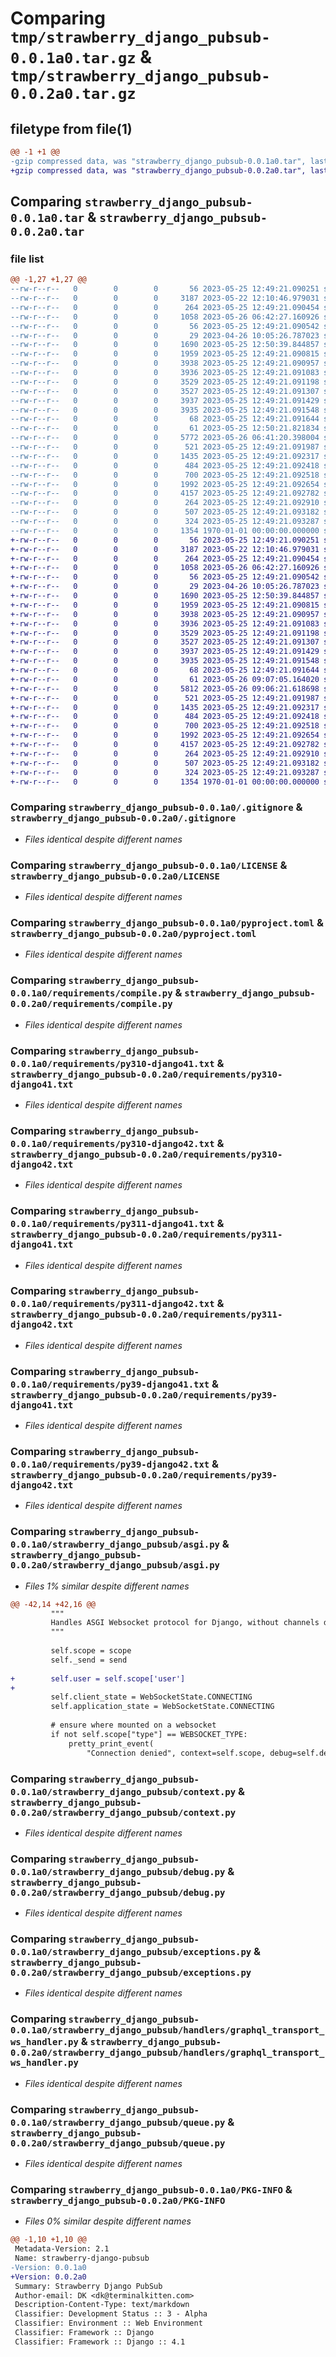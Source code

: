 # Comparing `tmp/strawberry_django_pubsub-0.0.1a0.tar.gz` & `tmp/strawberry_django_pubsub-0.0.2a0.tar.gz`

## filetype from file(1)

```diff
@@ -1 +1 @@
-gzip compressed data, was "strawberry_django_pubsub-0.0.1a0.tar", last modified: Fri Jan  1 00:00:00 2016, max compression
+gzip compressed data, was "strawberry_django_pubsub-0.0.2a0.tar", last modified: Fri Jan  1 00:00:00 2016, max compression
```

## Comparing `strawberry_django_pubsub-0.0.1a0.tar` & `strawberry_django_pubsub-0.0.2a0.tar`

### file list

```diff
@@ -1,27 +1,27 @@
--rw-r--r--   0        0        0       56 2023-05-25 12:49:21.090251 strawberry_django_pubsub-0.0.1a0/.flake8
--rw-r--r--   0        0        0     3187 2023-05-22 12:10:46.979031 strawberry_django_pubsub-0.0.1a0/.gitignore
--rw-r--r--   0        0        0      264 2023-05-25 12:49:21.090454 strawberry_django_pubsub-0.0.1a0/.pre-commit-config.yaml
--rw-r--r--   0        0        0     1058 2023-05-26 06:42:27.160926 strawberry_django_pubsub-0.0.1a0/LICENSE
--rw-r--r--   0        0        0       56 2023-05-25 12:49:21.090542 strawberry_django_pubsub-0.0.1a0/Makefile
--rw-r--r--   0        0        0       29 2023-04-26 10:05:26.787023 strawberry_django_pubsub-0.0.1a0/README.md
--rw-r--r--   0        0        0     1690 2023-05-25 12:50:39.844857 strawberry_django_pubsub-0.0.1a0/pyproject.toml
--rw-r--r--   0        0        0     1959 2023-05-25 12:49:21.090815 strawberry_django_pubsub-0.0.1a0/requirements/compile.py
--rw-r--r--   0        0        0     3938 2023-05-25 12:49:21.090957 strawberry_django_pubsub-0.0.1a0/requirements/py310-django41.txt
--rw-r--r--   0        0        0     3936 2023-05-25 12:49:21.091083 strawberry_django_pubsub-0.0.1a0/requirements/py310-django42.txt
--rw-r--r--   0        0        0     3529 2023-05-25 12:49:21.091198 strawberry_django_pubsub-0.0.1a0/requirements/py311-django41.txt
--rw-r--r--   0        0        0     3527 2023-05-25 12:49:21.091307 strawberry_django_pubsub-0.0.1a0/requirements/py311-django42.txt
--rw-r--r--   0        0        0     3937 2023-05-25 12:49:21.091429 strawberry_django_pubsub-0.0.1a0/requirements/py39-django41.txt
--rw-r--r--   0        0        0     3935 2023-05-25 12:49:21.091548 strawberry_django_pubsub-0.0.1a0/requirements/py39-django42.txt
--rw-r--r--   0        0        0       68 2023-05-25 12:49:21.091644 strawberry_django_pubsub-0.0.1a0/requirements/requirements.in
--rw-r--r--   0        0        0       61 2023-05-25 12:50:21.821834 strawberry_django_pubsub-0.0.1a0/strawberry_django_pubsub/__init__.py
--rw-r--r--   0        0        0     5772 2023-05-26 06:41:20.398004 strawberry_django_pubsub-0.0.1a0/strawberry_django_pubsub/asgi.py
--rw-r--r--   0        0        0      521 2023-05-25 12:49:21.091987 strawberry_django_pubsub-0.0.1a0/strawberry_django_pubsub/context.py
--rw-r--r--   0        0        0     1435 2023-05-25 12:49:21.092317 strawberry_django_pubsub-0.0.1a0/strawberry_django_pubsub/debug.py
--rw-r--r--   0        0        0      484 2023-05-25 12:49:21.092418 strawberry_django_pubsub-0.0.1a0/strawberry_django_pubsub/event.py
--rw-r--r--   0        0        0      700 2023-05-25 12:49:21.092518 strawberry_django_pubsub-0.0.1a0/strawberry_django_pubsub/exceptions.py
--rw-r--r--   0        0        0     1992 2023-05-25 12:49:21.092654 strawberry_django_pubsub-0.0.1a0/strawberry_django_pubsub/handlers/graphql_transport_ws_handler.py
--rw-r--r--   0        0        0     4157 2023-05-25 12:49:21.092782 strawberry_django_pubsub-0.0.1a0/strawberry_django_pubsub/queue.py
--rw-r--r--   0        0        0      264 2023-05-25 12:49:21.092910 strawberry_django_pubsub-0.0.1a0/strawberry_django_pubsub/types.py
--rw-r--r--   0        0        0      507 2023-05-25 12:49:21.093182 strawberry_django_pubsub-0.0.1a0/strawberry_django_pubsub/utils.py
--rw-r--r--   0        0        0      324 2023-05-25 12:49:21.093287 strawberry_django_pubsub-0.0.1a0/tox.ini
--rw-r--r--   0        0        0     1354 1970-01-01 00:00:00.000000 strawberry_django_pubsub-0.0.1a0/PKG-INFO
+-rw-r--r--   0        0        0       56 2023-05-25 12:49:21.090251 strawberry_django_pubsub-0.0.2a0/.flake8
+-rw-r--r--   0        0        0     3187 2023-05-22 12:10:46.979031 strawberry_django_pubsub-0.0.2a0/.gitignore
+-rw-r--r--   0        0        0      264 2023-05-25 12:49:21.090454 strawberry_django_pubsub-0.0.2a0/.pre-commit-config.yaml
+-rw-r--r--   0        0        0     1058 2023-05-26 06:42:27.160926 strawberry_django_pubsub-0.0.2a0/LICENSE
+-rw-r--r--   0        0        0       56 2023-05-25 12:49:21.090542 strawberry_django_pubsub-0.0.2a0/Makefile
+-rw-r--r--   0        0        0       29 2023-04-26 10:05:26.787023 strawberry_django_pubsub-0.0.2a0/README.md
+-rw-r--r--   0        0        0     1690 2023-05-25 12:50:39.844857 strawberry_django_pubsub-0.0.2a0/pyproject.toml
+-rw-r--r--   0        0        0     1959 2023-05-25 12:49:21.090815 strawberry_django_pubsub-0.0.2a0/requirements/compile.py
+-rw-r--r--   0        0        0     3938 2023-05-25 12:49:21.090957 strawberry_django_pubsub-0.0.2a0/requirements/py310-django41.txt
+-rw-r--r--   0        0        0     3936 2023-05-25 12:49:21.091083 strawberry_django_pubsub-0.0.2a0/requirements/py310-django42.txt
+-rw-r--r--   0        0        0     3529 2023-05-25 12:49:21.091198 strawberry_django_pubsub-0.0.2a0/requirements/py311-django41.txt
+-rw-r--r--   0        0        0     3527 2023-05-25 12:49:21.091307 strawberry_django_pubsub-0.0.2a0/requirements/py311-django42.txt
+-rw-r--r--   0        0        0     3937 2023-05-25 12:49:21.091429 strawberry_django_pubsub-0.0.2a0/requirements/py39-django41.txt
+-rw-r--r--   0        0        0     3935 2023-05-25 12:49:21.091548 strawberry_django_pubsub-0.0.2a0/requirements/py39-django42.txt
+-rw-r--r--   0        0        0       68 2023-05-25 12:49:21.091644 strawberry_django_pubsub-0.0.2a0/requirements/requirements.in
+-rw-r--r--   0        0        0       61 2023-05-26 09:07:05.164020 strawberry_django_pubsub-0.0.2a0/strawberry_django_pubsub/__init__.py
+-rw-r--r--   0        0        0     5812 2023-05-26 09:06:21.618698 strawberry_django_pubsub-0.0.2a0/strawberry_django_pubsub/asgi.py
+-rw-r--r--   0        0        0      521 2023-05-25 12:49:21.091987 strawberry_django_pubsub-0.0.2a0/strawberry_django_pubsub/context.py
+-rw-r--r--   0        0        0     1435 2023-05-25 12:49:21.092317 strawberry_django_pubsub-0.0.2a0/strawberry_django_pubsub/debug.py
+-rw-r--r--   0        0        0      484 2023-05-25 12:49:21.092418 strawberry_django_pubsub-0.0.2a0/strawberry_django_pubsub/event.py
+-rw-r--r--   0        0        0      700 2023-05-25 12:49:21.092518 strawberry_django_pubsub-0.0.2a0/strawberry_django_pubsub/exceptions.py
+-rw-r--r--   0        0        0     1992 2023-05-25 12:49:21.092654 strawberry_django_pubsub-0.0.2a0/strawberry_django_pubsub/handlers/graphql_transport_ws_handler.py
+-rw-r--r--   0        0        0     4157 2023-05-25 12:49:21.092782 strawberry_django_pubsub-0.0.2a0/strawberry_django_pubsub/queue.py
+-rw-r--r--   0        0        0      264 2023-05-25 12:49:21.092910 strawberry_django_pubsub-0.0.2a0/strawberry_django_pubsub/types.py
+-rw-r--r--   0        0        0      507 2023-05-25 12:49:21.093182 strawberry_django_pubsub-0.0.2a0/strawberry_django_pubsub/utils.py
+-rw-r--r--   0        0        0      324 2023-05-25 12:49:21.093287 strawberry_django_pubsub-0.0.2a0/tox.ini
+-rw-r--r--   0        0        0     1354 1970-01-01 00:00:00.000000 strawberry_django_pubsub-0.0.2a0/PKG-INFO
```

### Comparing `strawberry_django_pubsub-0.0.1a0/.gitignore` & `strawberry_django_pubsub-0.0.2a0/.gitignore`

 * *Files identical despite different names*

### Comparing `strawberry_django_pubsub-0.0.1a0/LICENSE` & `strawberry_django_pubsub-0.0.2a0/LICENSE`

 * *Files identical despite different names*

### Comparing `strawberry_django_pubsub-0.0.1a0/pyproject.toml` & `strawberry_django_pubsub-0.0.2a0/pyproject.toml`

 * *Files identical despite different names*

### Comparing `strawberry_django_pubsub-0.0.1a0/requirements/compile.py` & `strawberry_django_pubsub-0.0.2a0/requirements/compile.py`

 * *Files identical despite different names*

### Comparing `strawberry_django_pubsub-0.0.1a0/requirements/py310-django41.txt` & `strawberry_django_pubsub-0.0.2a0/requirements/py310-django41.txt`

 * *Files identical despite different names*

### Comparing `strawberry_django_pubsub-0.0.1a0/requirements/py310-django42.txt` & `strawberry_django_pubsub-0.0.2a0/requirements/py310-django42.txt`

 * *Files identical despite different names*

### Comparing `strawberry_django_pubsub-0.0.1a0/requirements/py311-django41.txt` & `strawberry_django_pubsub-0.0.2a0/requirements/py311-django41.txt`

 * *Files identical despite different names*

### Comparing `strawberry_django_pubsub-0.0.1a0/requirements/py311-django42.txt` & `strawberry_django_pubsub-0.0.2a0/requirements/py311-django42.txt`

 * *Files identical despite different names*

### Comparing `strawberry_django_pubsub-0.0.1a0/requirements/py39-django41.txt` & `strawberry_django_pubsub-0.0.2a0/requirements/py39-django41.txt`

 * *Files identical despite different names*

### Comparing `strawberry_django_pubsub-0.0.1a0/requirements/py39-django42.txt` & `strawberry_django_pubsub-0.0.2a0/requirements/py39-django42.txt`

 * *Files identical despite different names*

### Comparing `strawberry_django_pubsub-0.0.1a0/strawberry_django_pubsub/asgi.py` & `strawberry_django_pubsub-0.0.2a0/strawberry_django_pubsub/asgi.py`

 * *Files 1% similar despite different names*

```diff
@@ -42,14 +42,16 @@
         """
         Handles ASGI Websocket protocol for Django, without channels dependency.
         """
 
         self.scope = scope
         self._send = send
 
+        self.user = self.scope['user']
+
         self.client_state = WebSocketState.CONNECTING
         self.application_state = WebSocketState.CONNECTING
 
         # ensure where mounted on a websocket
         if not self.scope["type"] == WEBSOCKET_TYPE:
             pretty_print_event(
                 "Connection denied", context=self.scope, debug=self.debug
```

### Comparing `strawberry_django_pubsub-0.0.1a0/strawberry_django_pubsub/context.py` & `strawberry_django_pubsub-0.0.2a0/strawberry_django_pubsub/context.py`

 * *Files identical despite different names*

### Comparing `strawberry_django_pubsub-0.0.1a0/strawberry_django_pubsub/debug.py` & `strawberry_django_pubsub-0.0.2a0/strawberry_django_pubsub/debug.py`

 * *Files identical despite different names*

### Comparing `strawberry_django_pubsub-0.0.1a0/strawberry_django_pubsub/exceptions.py` & `strawberry_django_pubsub-0.0.2a0/strawberry_django_pubsub/exceptions.py`

 * *Files identical despite different names*

### Comparing `strawberry_django_pubsub-0.0.1a0/strawberry_django_pubsub/handlers/graphql_transport_ws_handler.py` & `strawberry_django_pubsub-0.0.2a0/strawberry_django_pubsub/handlers/graphql_transport_ws_handler.py`

 * *Files identical despite different names*

### Comparing `strawberry_django_pubsub-0.0.1a0/strawberry_django_pubsub/queue.py` & `strawberry_django_pubsub-0.0.2a0/strawberry_django_pubsub/queue.py`

 * *Files identical despite different names*

### Comparing `strawberry_django_pubsub-0.0.1a0/PKG-INFO` & `strawberry_django_pubsub-0.0.2a0/PKG-INFO`

 * *Files 0% similar despite different names*

```diff
@@ -1,10 +1,10 @@
 Metadata-Version: 2.1
 Name: strawberry-django-pubsub
-Version: 0.0.1a0
+Version: 0.0.2a0
 Summary: Strawberry Django PubSub 
 Author-email: DK <dk@terminalkitten.com>
 Description-Content-Type: text/markdown
 Classifier: Development Status :: 3 - Alpha
 Classifier: Environment :: Web Environment
 Classifier: Framework :: Django
 Classifier: Framework :: Django :: 4.1
```

